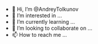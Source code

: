- 👋 Hi, I’m @AndreyTolkunov
- 👀 I’m interested in ...
- 🌱 I’m currently learning ...
- 💞️ I’m looking to collaborate on ...
- 📫 How to reach me ...

<!---
AndreyTolkunov/AndreyTolkunov is a ✨ special ✨ repository because its `README.md` (this file) appears on your GitHub profile.
You can click the Preview link to take a look at your changes.
--->
